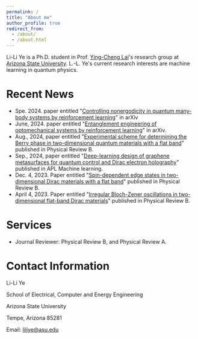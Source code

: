 ```yaml
---
permalink: /
title: "About me"
author_profile: true
redirect_from: 
  - /about/
  - /about.html
---
```


Li-Li Ye is a Ph.D. student in Prof. [Ying-Cheng Lai](http://chaos1.la.asu.edu/~ylai1/)'s research group at [Arizona State University](https://www.asu.edu/). L.-L. Ye's current research interests are machine learning in quantum physics.

# Recent News

* Spe. 2024. paper entitled "[Controlling nonergodicity in quantum many-body systems by reinforcement learning](https://arxiv.org/pdf/2408.11989)" in arXiv
* June, 2024. paper entitled "[Entanglement engineering of optomechanical systems by reinforcement learning](https://arxiv.org/abs/2406.04550)" in arXiv.
* Aug., 2024, paper entitled "[Experimental scheme for determining the Berry phase in two-dimensional quantum materials with a flat band](https://journals.aps.org/prb/abstract/10.1103/PhysRevB.110.075108)" published in Physical Review B.
* Sep., 2024, paper entitled "[Deep-learning design of graphene metasurfaces for quantum control and Dirac electron holography](https://pubs.aip.org/aip/aml/article/2/3/036105/3307404/Deep-learning-design-of-electronic-metasurfaces-in)" published in APL Machine learning.
* Dec. 4, 2023. Paper entitled "[Spin-dependent edge states in two-dimensional Dirac materials with a flat band](https://journals.aps.org/prb/abstract/10.1103/PhysRevB.108.235404)" published in Physical Review B.
* April 4, 2023. Paper entitled "[Irregular Bloch-Zener oscillations in two-dimensional flat-band Dirac materials](https://journals.aps.org/prb/abstract/10.1103/PhysRevB.107.165422)" published in Physical Review B.

# Services

* Journal Reviewer: Physical Review B, and Physical Review A.

# Contact Information

Li-Li Ye

School of Electrical, Computer and Energy Engineering

Arizona State University

Tempe, Arizona 85281

Email: liliye@asu.edu

<script type='text/javascript' id='clustrmaps' src='//cdn.clustrmaps.com/map_v2.js?cl=ffffff&w=a&t=tt&d=axB3wjOERO9dieJzLTHeSOnxYLmh79s4pT5K5hTEskg'></script>

